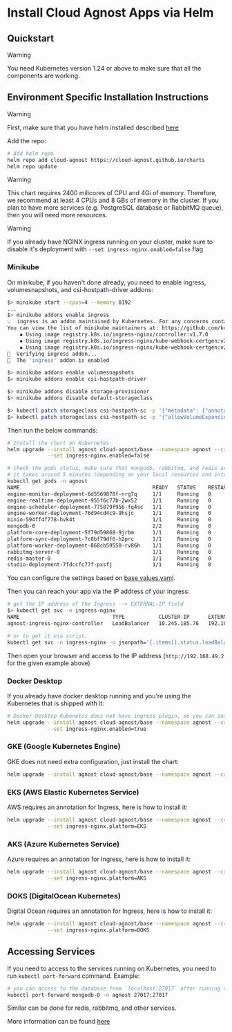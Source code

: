# Install Cloud Agnost Apps via Helm

## Quickstart

> [!WARNING]
> You need Kubernetes version 1.24 or above to make sure that all the components are working.

## Environment Specific Installation Instructions

> [!WARNING]
> First, make sure that you have helm installed described [here](https://helm.sh/docs/intro/install/)

Add the repo:

```bash
# Add helm repo
helm repo add cloud-agnost https://cloud-agnost.github.io/charts
helm repo update
```

> [!WARNING]
> This chart requires 2400 milicores of CPU and 4Gi of memory. Therefore, we recommend at least 4 CPUs and 8 GBs of memory in the cluster.
> If you plan to have more services (e.g. PostgreSQL database or RabbitMQ queue), then you will need more resources.

> [!WARNING]
> If you already have NGINX ingress running on your cluster, make sure to disable it's deployment with `--set ingress-nginx.enabled=false` flag

### Minikube

On minikube, if you haven't done already, you need to enable ingress, volumesnapshots, and csi-hostpath-driver addons:

```bash
$> minikube start --cpus=4 --memory 8192
...
$> minikube addons enable ingress
💡  ingress is an addon maintained by Kubernetes. For any concerns contact minikube on GitHub.
You can view the list of minikube maintainers at: https://github.com/kubernetes/minikube/blob/master/OWNERS
    ▪ Using image registry.k8s.io/ingress-nginx/controller:v1.7.0
    ▪ Using image registry.k8s.io/ingress-nginx/kube-webhook-certgen:v20230312-helm-chart-4.5.2-28-g66a760794
    ▪ Using image registry.k8s.io/ingress-nginx/kube-webhook-certgen:v20230312-helm-chart-4.5.2-28-g66a760794
🔎  Verifying ingress addon...
🌟  The 'ingress' addon is enabled

$> minikube addons enable volumesnapshots
$> minikube addons enable csi-hostpath-driver

$> minikube addons disable storage-provisioner
$> minikube addons disable default-storageclass

$> kubectl patch storageclass csi-hostpath-sc -p '{"metadata": {"annotations":{"storageclass.kubernetes.io/is-default-class":"true"}}}'
$> kubectl patch storageclass csi-hostpath-sc -p '{"allowVolumeExpansion":true}'
```

Then run the below commands:

```bash
# Install the chart on Kubernetes:
helm upgrade --install agnost cloud-agnost/base --namespace agnost --create-namespace \
             --set ingress-nginx.enabled=false

# check the pods status, make sure that mongodb, rabbitmq, and redis are running:
# it takes around 5 minutes (depending on your local resources and internet connection)
kubectl get pods -n agnost
NAME                                           READY   STATUS    RESTARTS      AGE
engine-monitor-deployment-6d5569878f-nrg7q     1/1     Running   0             8m8s
engine-realtime-deployment-955f6c77b-2wx52     1/1     Running   0             8m8s
engine-scheduler-deployment-775879f956-fq4sc   1/1     Running   0             8m8s
engine-worker-deployment-76d94cd4c9-9hsjc      1/1     Running   0             8m8s
minio-594ff4f778-hvk4t                         1/1     Running   0             8m8s
mongodb-0                                      2/2     Running   0             7m57s
platform-core-deployment-5f79d59868-9jrbm      1/1     Running   0             8m8s
platform-sync-deployment-7c8bf79df6-h2prc      1/1     Running   0             8m8s
platform-worker-deployment-868cb59558-rv86h    1/1     Running   0             8m8s
rabbitmq-server-0                              1/1     Running   0             7m49s
redis-master-0                                 1/1     Running   0             8m8s
studio-deployment-7fdccfc77f-pxsfj             1/1     Running   0             8m8s
```

You can configure the settings based on [base values.yaml](https://github.com/cloud-agnost/charts/blob/master/base/values.yaml).

Then you can reach your app via the IP address of your ingress:

```bash
# get the IP address of the Ingress --> EXTERNAL-IP field
$> kubectl get svc -n ingress-nginx
NAME                              TYPE           CLUSTER-IP      EXTERNAL-IP      PORT(S)                      AGE
agnost-ingress-nginx-controller   LoadBalancer   10.245.185.76   192.168.49.2     80:30323/TCP,443:31819/TCP   7m1s

# or to get it via script:
kubectl get svc -n ingress-nginx -o jsonpath='{.items[].status.loadBalancer.ingress[].ip}'
```

Then open your browser and access to the IP address (`http://192.168.49.2` for the given example above)

### Docker Desktop

If you already have docker desktop running and you're using the Kubernetes that is shipped with it:

```bash
# Docker Desktop Kubenetes does not have ingress plugin, so you can install it via the chart:
helm upgrade --install agnost cloud-agnost/base --namespace agnost --create-namespace \
             --set ingress-nginx.enabled=true
```

### GKE (Google Kubernetes Engine)

GKE does not need extra configuration, just install the chart:

```bash
helm upgrade --install agnost cloud-agnost/base --namespace agnost --create-namespace
```

### EKS (AWS Elastic Kubernetes Service)

AWS requires an annotation for Ingress, here is how to install it:

```bash
helm upgrade --install agnost cloud-agnost/base --namespace agnost --create-namespace \
             --set ingress-nginx.platform=EKS
```

### AKS (Azure Kubernetes Service)

Azure requires an annotation for Ingress, here is how to install it:

```bash
helm upgrade --install agnost cloud-agnost/base --namespace agnost --create-namespace \
             --set ingress-nginx.platform=AKS
```

### DOKS (DigitalOcean Kubernetes)

Digital Ocean requires an annotation for Ingress, here is how to install it:

```bash
helm upgrade --install agnost cloud-agnost/base --namespace agnost --create-namespace \
             --set ingress-nginx.platform=DOKS
```

## Accessing Services

If you need to access to the services running on Kubernetes, you need to run `kubectl port-forward` command.
Example:

```bash
# you can access to the database from `localhost:27017` after running this:
kubectl port-forward mongodb-0 -n agnost 27017:27017
```

Similar can be done for redis, rabbitmq, and other services.

More information can be found [here](https://kubernetes.io/docs/tasks/access-application-cluster/port-forward-access-application-cluster/)

